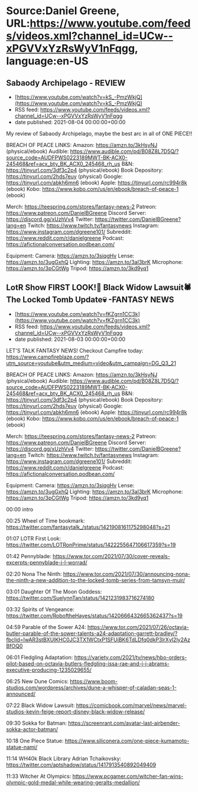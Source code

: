 # Source:Daniel Greene, URL:https://www.youtube.com/feeds/videos.xml?channel_id=UCw--xPGVVxYzRsWyV1nFqgg, language:en-US

## Sabaody Archipelago - REVIEW
 - [https://www.youtube.com/watch?v=kS_-PmzWkjQ](https://www.youtube.com/watch?v=kS_-PmzWkjQ)
 - RSS feed: https://www.youtube.com/feeds/videos.xml?channel_id=UCw--xPGVVxYzRsWyV1nFqgg
 - date published: 2021-08-04 00:00:00+00:00

My review of Sabaody Archipelago, maybe the best arc in all of ONE PIECE!! 

BREACH OF PEACE LINKS: 
Amazon: https://amzn.to/3kHsyNJ (physical/ebook)
Audible: https://www.audible.com/pd/B08Z8L7D5Q/?source_code=AUDFPWS0223189MWT-BK-ACX0-245468&ref=acx_bty_BK_ACX0_245468_rh_us
B&N: https://tinyurl.com/3df3c2p4 (physical/ebook)
Book Depository: https://tinyurl.com/2hds7euy (physical)
Google: https://tinyurl.com/abkh6mn6 (ebook)
Apple: https://tinyurl.com/rc994r8k (ebook)
Kobo: https://www.kobo.com/us/en/ebook/breach-of-peace-1 (ebook)

Merch: https://teespring.com/stores/fantasy-news-2
Patreon: https://www.patreon.com/DanielBGreene
Discord Server: https://discord.gg/xUzhVv4
Twitter: https://twitter.com/DanielBGreene?lang=en
Twitch: https://www.twitch.tv/fantasynews
Instagram: https://www.instagram.com/dgreene101/
Subreddit: https://www.reddit.com/r/danielgreene 
Podcast: https://afictionalconversation.podbean.com/

Equipment: 
Camera: https://amzn.to/3siqgHv 
Lense: https://amzn.to/3ugGxhQ 
Lighting: https://amzn.to/3aI3brK 
Microphone: https://amzn.to/3pCGtWg 
Tripod: https://amzn.to/3kd9yq1

## LotR Show FIRST LOOK!💍 Black Widow Lawsuit🕷️ The Locked Tomb Update💀 -FANTASY NEWS
 - [https://www.youtube.com/watch?v=fKZgrn1CC3k](https://www.youtube.com/watch?v=fKZgrn1CC3k)
 - RSS feed: https://www.youtube.com/feeds/videos.xml?channel_id=UCw--xPGVVxYzRsWyV1nFqgg
 - date published: 2021-08-03 00:00:00+00:00

LET'S TALK FANTASY NEWS! 
Checkout Campfire today: https://www.campfireblaze.com/?utm_source=youtube&utm_medium=video&utm_campaign=DG_Q3_21

BREACH OF PEACE LINKS: 
Amazon: https://amzn.to/3kHsyNJ (physical/ebook)
Audible: https://www.audible.com/pd/B08Z8L7D5Q/?source_code=AUDFPWS0223189MWT-BK-ACX0-245468&ref=acx_bty_BK_ACX0_245468_rh_us
B&N: https://tinyurl.com/3df3c2p4 (physical/ebook)
Book Depository: https://tinyurl.com/2hds7euy (physical)
Google: https://tinyurl.com/abkh6mn6 (ebook)
Apple: https://tinyurl.com/rc994r8k (ebook)
Kobo: https://www.kobo.com/us/en/ebook/breach-of-peace-1 (ebook)

Merch: https://teespring.com/stores/fantasy-news-2
Patreon: https://www.patreon.com/DanielBGreene
Discord Server: https://discord.gg/xUzhVv4
Twitter: https://twitter.com/DanielBGreene?lang=en
Twitch: https://www.twitch.tv/fantasynews
Instagram: https://www.instagram.com/dgreene101/
Subreddit: https://www.reddit.com/r/danielgreene 
Podcast: https://afictionalconversation.podbean.com/

Equipment: 
Camera: https://amzn.to/3siqgHv 
Lense: https://amzn.to/3ugGxhQ 
Lighting: https://amzn.to/3aI3brK 
Microphone: https://amzn.to/3pCGtWg 
Tripod: https://amzn.to/3kd9yq1 

00:00 intro

00:25 Wheel of Time bookmark: https://twitter.com/fantasytalk_/status/1421908161175298048?s=21 

01:07 LOTR First Look: https://twitter.com/LOTRonPrime/status/1422255647106617359?s=19 

01:42 Pennyblade: https://www.tor.com/2021/07/30/cover-reveals-excerpts-pennyblade-j-l-worrad/ 

02:20 Nona The Ninth: https://www.tor.com/2021/07/30/announcing-nona-the-ninth-a-new-addition-to-the-locked-tomb-series-from-tamsyn-muir/ 

03:01 Daughter Of The Moon Goddess: https://twitter.com/SuelynnTan/status/1421231983716274180 

03:32 Spirits of Vengeance: https://twitter.com/RoboftheHayes/status/1420666432665362437?s=19 

04:59 Parable of the Sower A24: https://www.tor.com/2021/07/26/octavia-butler-parable-of-the-sower-talents-a24-adaptation-garrett-bradley/?fbclid=IwAR3stBXUlKHC0JC3TX1WCtxP1SFUiBK6TdLDfq0dkP3lrXyI2ly2AzBfOQ0 

06:01 Fledgling Adaptation: https://variety.com/2021/tv/news/hbo-orders-pilot-based-on-octavia-butlers-fledgling-issa-rae-and-j-j-abrams-executive-producing-1235029655/ 

06:25 New Dune Comics: https://www.boom-studios.com/wordpress/archives/dune-a-whisper-of-caladan-seas-1-announced/ 

07:22 Black Widow Lawsuit: https://comicbook.com/marvel/news/marvel-studios-kevin-feige-report-disney-black-widow-release/ 

09:30 Sokka for Batman: https://screenrant.com/avatar-last-airbender-sokka-actor-batman/ 

10:18 One Piece Statue: https://www.siliconera.com/one-piece-kumamoto-statue-nami/ 

11:14 WH40k Black Library Adrian Tchaikovsky: https://twitter.com/aptshadow/status/1417913540892049409 

11:33 Witcher At Olympics: https://www.pcgamer.com/witcher-fan-wins-olympic-gold-medal-while-wearing-geralts-medallion/

